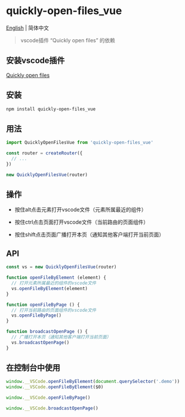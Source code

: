 # quickly-open-files_vue

[English](./README.md) | 简体中文

> vscode插件 “Quickly open files” 的依赖

## 安装vscode插件

[Quickly open files](https://marketplace.visualstudio.com/items?itemName=jian-qin.quickly-open-files)

## 安装

```bash
npm install quickly-open-files_vue
```

## 用法

```javascript
import QuicklyOpenFilesVue from 'quickly-open-files_vue'

const router = createRouter({
  // ...
})

new QuicklyOpenFilesVue(router)
```

## 操作

- 按住alt点击元素打开vscode文件（元素所属最近的组件）

- 按住ctrl点击页面打开vscode文件（当前路由的页面组件）

- 按住shift点击页面广播打开本页（通知其他客户端打开当前页面）

## API

```javascript
const vs = new QuicklyOpenFilesVue(router)

function openFileByElement (element) {
  // 打开元素所属最近的组件的vscode文件
  vs.openFileByElement(element)
}

function openFileByPage () {
  // 打开当前路由的页面组件的vscode文件
  vs.openFileByPage()
}

function broadcastOpenPage () {
  // 广播打开本页（通知其他客户端打开当前页面）
  vs.broadcastOpenPage()
}
```

## 在控制台中使用

```javascript
window.__VSCode.openFileByElement(document.querySelector('.demo'))
window.__VSCode.openFileByElement($0)

window.__VSCode.openFileByPage()

window.__VSCode.broadcastOpenPage()
```